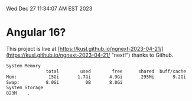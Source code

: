 Wed Dec 27 11:34:07 AM EST 2023

# Angular 16?


This project is live at [https://kusl.github.io/ngnext-2023-04-21/](https://kusl.github.io/ngnext-2023-04-21/ "next!") thanks to Github.

```bash
System Memory
               total        used        free      shared  buff/cache   available
Mem:            15Gi       1.7Gi       4.9Gi       295Mi       9.2Gi        13Gi
Swap:          8.0Gi          0B       8.0Gi
System Storage
823M	.
```
```bash
